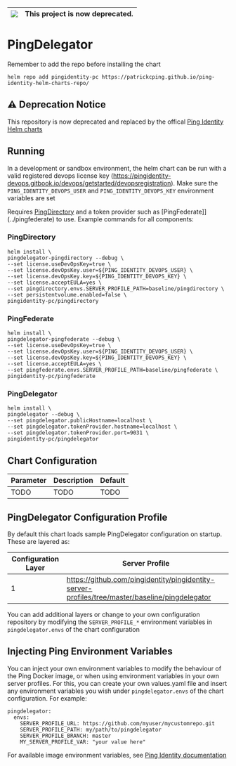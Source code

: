 |![](https://upload.wikimedia.org/wikipedia/commons/thumb/1/17/Warning.svg/156px-Warning.svg.png) | This project is now deprecated.
|---|---|

# PingDelegator

Remember to add the repo before installing the chart
```shell
helm repo add pingidentity-pc https://patrickcping.github.io/ping-identity-helm-charts-repo/
```

## ⚠️ Deprecation Notice

This repository is now deprecated and replaced by the offical [Ping Identity Helm charts](https://helm.pingidentity.com/)

## Running
In a development or sandbox environment, the helm chart can be run with a valid registered devops license key (https://pingidentity-devops.gitbook.io/devops/getstarted/devopsregistration).  Make sure the `PING_IDENTITY_DEVOPS_USER` and `PING_IDENTITY_DEVOPS_KEY` environment variables are set

Requires [PingDirectory](../pingdirectory) and a token provider such as [PingFederate]](../pingfederate) to use.  Example commands for all components:

### PingDirectory
```shell
helm install \
pingdelegator-pingdirectory --debug \
--set license.useDevOpsKey=true \
--set license.devOpsKey.user=${PING_IDENTITY_DEVOPS_USER} \
--set license.devOpsKey.key=${PING_IDENTITY_DEVOPS_KEY} \
--set license.acceptEULA=yes \
--set pingdirectory.envs.SERVER_PROFILE_PATH=baseline/pingdirectory \
--set persistentvolume.enabled=false \
pingidentity-pc/pingdirectory
```

### PingFederate
```shell
helm install \
pingdelegator-pingfederate --debug \
--set license.useDevOpsKey=true \
--set license.devOpsKey.user=${PING_IDENTITY_DEVOPS_USER} \
--set license.devOpsKey.key=${PING_IDENTITY_DEVOPS_KEY} \
--set license.acceptEULA=yes \
--set pingfederate.envs.SERVER_PROFILE_PATH=baseline/pingfederate \
pingidentity-pc/pingfederate
```

### PingDelegator
```shell
helm install \
pingdelegator --debug \
--set pingdelegator.publicHostname=localhost \
--set pingdelegator.tokenProvider.hostname=localhost \
--set pingdelegator.tokenProvider.port=9031 \
pingidentity-pc/pingdelegator
```

## Chart Configuration

| Parameter | Description | Default |
|--|--|--|
| TODO | TODO | TODO |

## PingDelegator Configuration Profile

By default this chart loads sample PingDelegator configuration on startup.  These are layered as:

| Configuration Layer | Server Profile |
|--|--|
| 1 | https://github.com/pingidentity/pingidentity-server-profiles/tree/master/baseline/pingdelegator |

You can add additional layers or change to your own configuration repository by modifying the `SERVER_PROFILE_*` environment variables in `pingdelegator.envs` of the chart configuration

## Injecting Ping Environment Variables

You can inject your own environment variables to modify the behaviour of the Ping Docker image, or when using environment variables in your own server profiles.  For this, you can create your own values.yaml file and insert any environment variables you wish under `pingdelegator.envs` of the chart configuration.  For example:

```
pingdelegator:
  envs:
    SERVER_PROFILE_URL: https://github.com/myuser/mycustomrepo.git 
    SERVER_PROFILE_PATH: my/path/to/pingdelegator
    SERVER_PROFILE_BRANCH: master
    MY_SERVER_PROFILE_VAR: "your value here"
```

For available image environment variables, see [Ping Identity documentation](https://pingidentity-devops.gitbook.io/devops/dockerimagesref/pingdelegator#environment-variables)
